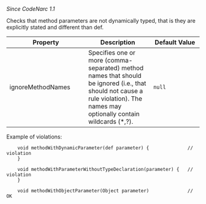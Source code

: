 *Since CodeNarc 1.1*

Checks that method parameters are not dynamically typed, that is they
are explicitly stated and different than def.

<table>
<colgroup>
<col style="width: 40%" />
<col style="width: 33%" />
<col style="width: 25%" />
</colgroup>
<thead>
<tr class="header">
<th>Property</th>
<th>Description</th>
<th>Default Value</th>
</tr>
</thead>
<tbody>
<tr class="odd">
<td>ignoreMethodNames</td>
<td>Specifies one or more (comma-separated) method names that should be ignored (i.e., that should not cause a rule violation). The names may optionally contain wildcards (*,?).</td>
<td><code>null</code></td>
</tr>
</tbody>
</table>

Example of violations:

        void methodWithDynamicParameter(def parameter) {              // violation
        }

        void methodWithParameterWithoutTypeDeclaration(parameter) {   // violation
        }

        void methodWithObjectParameter(Object parameter)              // OK
